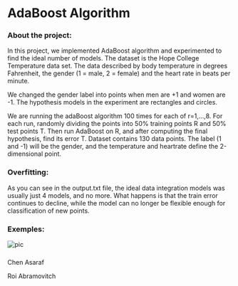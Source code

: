 # AdaBoost Algorithm


### About the project:
In this project, we implemented AdaBoost algorithm and experimented to find the ideal number of models.
The dataset is the Hope College Temperature data set.
The data described by body temperature in degrees Fahrenheit, the gender (1 = male, 2 = female) and the heart rate in beats per minute.

We changed the gender label  into points when men are +1 and women are -1.
The hypothesis models in the experiment are rectangles and circles. 

We are running the adaBoost algorithm 100 times for each of r=1,…,8.
For each run, randomly dividing the points into 50% training points R and 50% test points T.
Then run AdaBoost on R, and after computing the final hypothesis, find its error T.
Dataset contains 130 data points. The label (1 and -1) will be the gender, and the temperature and heartrate define the 2-dimensional point.

### Overfitting:
As you can see in the output.txt file, the ideal data integration models was usually just 4 models, and no more. What happens is that the train error continues to decline, while the model can no longer be flexible enough for classification of new points.



### Exemples:

![pic](https://user-images.githubusercontent.com/44756354/84368978-e74e9e00-abde-11ea-98e3-021cfc5f1280.png)

###
Chen Asaraf

Roi Abramovitch
